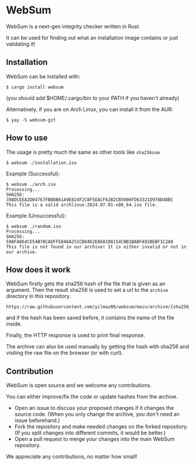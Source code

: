 # WebSum
WebSum is a next-gen integrity checker written in Rust.

It can be used for finding out what an installation image contains or just validating it!
## Installation
WebSum can be installed with:
```
$ cargo install websum
```
(you should add $HOME/.cargo/bin to your PATH if you haven't already)

Alternatively, if you are on Arch Linux, you can install it from the AUR:
```
$ yay -S websum-git
```
## How to use
The usage is pretty much the same as other tools like `sha256sum`
```
$ websum ./installation.iso
```
Example (Successful):
```
$ websum ./arch.iso
Processing...
SHA256: 398DCEEA2D04767FBB8B61A9E824F2C8F5EACF62B2CB5006FD63321D978D48BC
This file is a valid archlinux-2024.07.01-x86_64.iso file.
```
Example (Unsuccessful):
```
$ websum ./random.iso
Processing...
SHA256: 59AFA864CE54B70CADFFE846A251CB8462E868188154CBB1BABFA92BEBF1C2A0
This file is not found in our archive! It is either invalid or not in our archive.
```
## How does it work
WebSum firstly gets the sha256 hash of the file that is given as an argument.
Then the result sha256 is used to set a url to the `archive` directory in this repository.
```
https://raw.githubusercontent.com/yilmaz08/websum/main/archive/{sha256_hash}
```
and if the hash has been saved before, it contains the name of the file inside.

Finally, the HTTP response is used to print final response.

The archive can also be used manually by getting the hash with sha256 and visiting the raw file on the browser (or with curl).

## Contribution
WebSum is open source and we welcome any contributions.

You can either improve/fix the code or update hashes from the archive.

- Open an issue to discuss your proposed changes if it changes the source code. (When you only change the archive, you don't need an issue beforehand.)
- Fork the repository and make needed changes on the forked repository. (If you split changes into different commits, it would be better.)
- Open a pull request to merge your changes into the main WebSum repository.

We appreciate any contributions, no matter how small!
